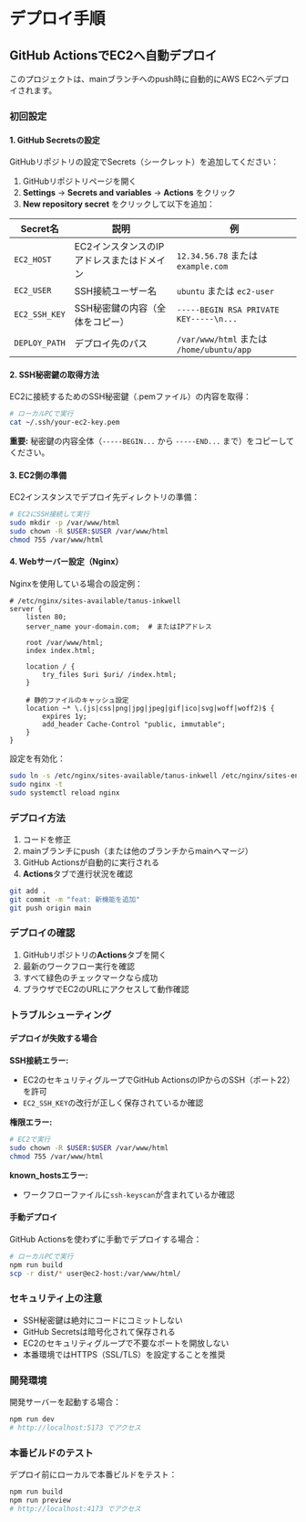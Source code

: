 # デプロイ手順

## GitHub ActionsでEC2へ自動デプロイ

このプロジェクトは、mainブランチへのpush時に自動的にAWS EC2へデプロイされます。

### 初回設定

#### 1. GitHub Secretsの設定

GitHubリポジトリの設定でSecrets（シークレット）を追加してください：

1. GitHubリポジトリページを開く
2. **Settings** → **Secrets and variables** → **Actions** をクリック
3. **New repository secret** をクリックして以下を追加：

| Secret名 | 説明 | 例 |
|---------|------|-----|
| `EC2_HOST` | EC2インスタンスのIPアドレスまたはドメイン | `12.34.56.78` または `example.com` |
| `EC2_USER` | SSH接続ユーザー名 | `ubuntu` または `ec2-user` |
| `EC2_SSH_KEY` | SSH秘密鍵の内容（全体をコピー） | `-----BEGIN RSA PRIVATE KEY-----\n...` |
| `DEPLOY_PATH` | デプロイ先のパス | `/var/www/html` または `/home/ubuntu/app` |

#### 2. SSH秘密鍵の取得方法

EC2に接続するためのSSH秘密鍵（.pemファイル）の内容を取得：

```bash
# ローカルPCで実行
cat ~/.ssh/your-ec2-key.pem
```

**重要:** 秘密鍵の内容全体（`-----BEGIN...` から `-----END...` まで）をコピーしてください。

#### 3. EC2側の準備

EC2インスタンスでデプロイ先ディレクトリの準備：

```bash
# EC2にSSH接続して実行
sudo mkdir -p /var/www/html
sudo chown -R $USER:$USER /var/www/html
chmod 755 /var/www/html
```

#### 4. Webサーバー設定（Nginx）

Nginxを使用している場合の設定例：

```nginx
# /etc/nginx/sites-available/tanus-inkwell
server {
    listen 80;
    server_name your-domain.com;  # またはIPアドレス

    root /var/www/html;
    index index.html;

    location / {
        try_files $uri $uri/ /index.html;
    }

    # 静的ファイルのキャッシュ設定
    location ~* \.(js|css|png|jpg|jpeg|gif|ico|svg|woff|woff2)$ {
        expires 1y;
        add_header Cache-Control "public, immutable";
    }
}
```

設定を有効化：

```bash
sudo ln -s /etc/nginx/sites-available/tanus-inkwell /etc/nginx/sites-enabled/
sudo nginx -t
sudo systemctl reload nginx
```

### デプロイ方法

1. コードを修正
2. mainブランチにpush（または他のブランチからmainへマージ）
3. GitHub Actionsが自動的に実行される
4. **Actions**タブで進行状況を確認

```bash
git add .
git commit -m "feat: 新機能を追加"
git push origin main
```

### デプロイの確認

1. GitHubリポジトリの**Actions**タブを開く
2. 最新のワークフロー実行を確認
3. すべて緑色のチェックマークなら成功
4. ブラウザでEC2のURLにアクセスして動作確認

### トラブルシューティング

#### デプロイが失敗する場合

**SSH接続エラー:**
- EC2のセキュリティグループでGitHub ActionsのIPからのSSH（ポート22）を許可
- `EC2_SSH_KEY`の改行が正しく保存されているか確認

**権限エラー:**
```bash
# EC2で実行
sudo chown -R $USER:$USER /var/www/html
chmod 755 /var/www/html
```

**known_hostsエラー:**
- ワークフローファイルに`ssh-keyscan`が含まれているか確認

#### 手動デプロイ

GitHub Actionsを使わずに手動でデプロイする場合：

```bash
# ローカルPCで実行
npm run build
scp -r dist/* user@ec2-host:/var/www/html/
```

### セキュリティ上の注意

- SSH秘密鍵は絶対にコードにコミットしない
- GitHub Secretsは暗号化されて保存される
- EC2のセキュリティグループで不要なポートを開放しない
- 本番環境ではHTTPS（SSL/TLS）を設定することを推奨

### 開発環境

開発サーバーを起動する場合：

```bash
npm run dev
# http://localhost:5173 でアクセス
```

### 本番ビルドのテスト

デプロイ前にローカルで本番ビルドをテスト：

```bash
npm run build
npm run preview
# http://localhost:4173 でアクセス
```
